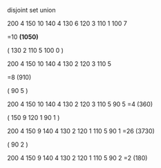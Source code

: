 disjoint set union



200 4
150 10
140 4
130 6
120 3
110 1
100 7

=10 **(1050)**

(
130 2
110 5
100 0
)

200 4
150 10
140 4
130 2
120 3
110 5

=8 (910)

(
90 5
)

200 4
150 10
140 4
130 2
120 3
110 5
90 5
=4 (360)

(
150 9
120 1
90 1
)

200 4
150 9
140 4
130 2
120 1
110 5
90 1
=26 (3730)

(
90 2
)

200 4
150 9
140 4
130 2
120 1
110 5
90 2
=2 (180)

